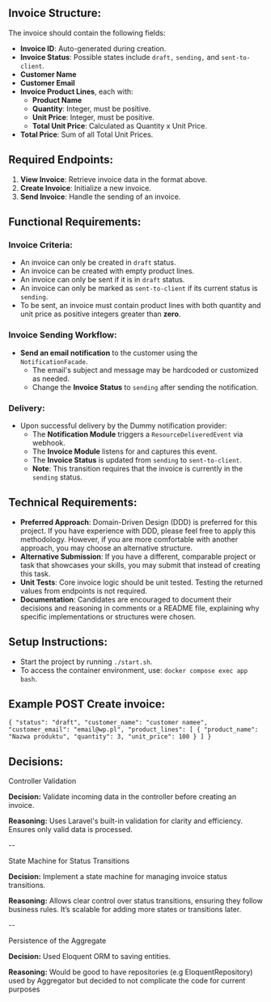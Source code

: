 ## Invoice Structure:

The invoice should contain the following fields:
* **Invoice ID**: Auto-generated during creation.
* **Invoice Status**: Possible states include `draft,` `sending,` and `sent-to-client`.
* **Customer Name** 
* **Customer Email** 
* **Invoice Product Lines**, each with:
  * **Product Name**
  * **Quantity**: Integer, must be positive. 
  * **Unit Price**: Integer, must be positive.
  * **Total Unit Price**: Calculated as Quantity x Unit Price. 
* **Total Price**: Sum of all Total Unit Prices.

## Required Endpoints:

1. **View Invoice**: Retrieve invoice data in the format above.
2. **Create Invoice**: Initialize a new invoice.
3. **Send Invoice**: Handle the sending of an invoice.

## Functional Requirements:

### Invoice Criteria:

* An invoice can only be created in `draft` status. 
* An invoice can be created with empty product lines. 
* An invoice can only be sent if it is in `draft` status. 
* An invoice can only be marked as `sent-to-client` if its current status is `sending`. 
* To be sent, an invoice must contain product lines with both quantity and unit price as positive integers greater than **zero**.

### Invoice Sending Workflow:

* **Send an email notification** to the customer using the `NotificationFacade`. 
  * The email's subject and message may be hardcoded or customized as needed. 
  * Change the **Invoice Status** to `sending` after sending the notification.

### Delivery:

* Upon successful delivery by the Dummy notification provider:
  * The **Notification Module** triggers a `ResourceDeliveredEvent` via webhook.
  * The **Invoice Module** listens for and captures this event.
  * The **Invoice Status** is updated from `sending` to `sent-to-client`.
  * **Note**: This transition requires that the invoice is currently in the `sending` status.

## Technical Requirements:

* **Preferred Approach**: Domain-Driven Design (DDD) is preferred for this project. If you have experience with DDD, please feel free to apply this methodology. However, if you are more comfortable with another approach, you may choose an alternative structure.
* **Alternative Submission**: If you have a different, comparable project or task that showcases your skills, you may submit that instead of creating this task.
* **Unit Tests**: Core invoice logic should be unit tested. Testing the returned values from endpoints is not required.
* **Documentation**: Candidates are encouraged to document their decisions and reasoning in comments or a README file, explaining why specific implementations or structures were chosen.

## Setup Instructions:

* Start the project by running `./start.sh`.
* To access the container environment, use: `docker compose exec app bash`.


## Example POST Create invoice:
`{
  "status": "draft",
  "customer_name": "customer namee",
  "customer_email": "email@wp.pl",
  "product_lines": [
    {
      "product_name": "Nazwa produktu",
      "quantity": 3,
      "unit_price": 100
    }
  ]
}
`
## Decisions:

Controller Validation

**Decision:**
Validate incoming data in the controller before creating an invoice.

**Reasoning:**
Uses Laravel's built-in validation for clarity and efficiency. Ensures only valid data is processed.


--

State Machine for Status Transitions

**Decision:**
Implement a state machine for managing invoice status transitions.

**Reasoning:**
Allows clear control over status transitions, ensuring they follow business rules. It’s scalable for adding more states or transitions later.

--

Persistence of the Aggregate

**Decision:**
Used Eloquent ORM to saving entities. 

**Reasoning:**
Would be good to have repositories (e.g EloquentRepository) used by Aggregator but decided to not complicate the code for current purposes
